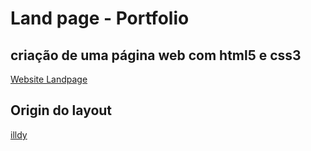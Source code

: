 # Land page - Portfolio

## criação de uma página web com html5 e css3
[Website Landpage](https://junior-isabel.github.io/portfolio-web-development/)

## Origin do layout
[illdy](https://demo.colorlib.com/illdy/)